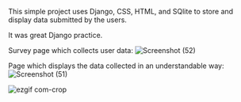 This simple project uses Django, CSS, HTML, and SQlite to store and display data submitted by the users.

It was great Django practice.


Survey page which collects user data:
![Screenshot (52)](https://github.com/Oia20/Golf-Survey-DB/assets/92279567/22dc44d0-c3da-42cf-bbbb-11ba8fa3aa67)


Page which displays the data collected in an understandable way:
![Screenshot (51)](https://github.com/Oia20/Golf-Survey-DB/assets/92279567/41b0f88d-a819-410f-b2b7-7859fd49ebdf)


![ezgif com-crop](https://github.com/Oia20/Golf-Survey-DB/assets/92279567/c46591ae-51f5-4b67-9f7e-dc246d69a201)
